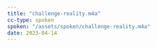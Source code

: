 ```yaml
---
title: "challenge-reality.m4a"
cc-type: spoken
spoken: "/assets/spoken/challenge-reality.m4a"
date: 2023-04-14
---
```

